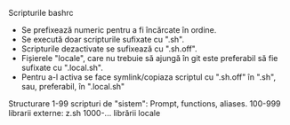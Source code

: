 Scripturile bashrc

- Se prefixează numeric pentru a fi încărcate în ordine.
- Se execută doar scripturile sufixate cu ".sh".
- Scripturile dezactivate se sufixează cu ".sh.off". 
- Fișierele "locale", care nu trebuie să ajungă în git este preferabil să fie sufixate cu ".local.sh".
- Pentru a-l activa se face symlink/copiaza scriptul cu ".sh.off" în ".sh", sau, preferabil, în ".local.sh"

Structurare
1-99 scripturi de "sistem": Prompt, functions, aliases.
100-999 librarii externe: z.sh
1000-... librării locale

